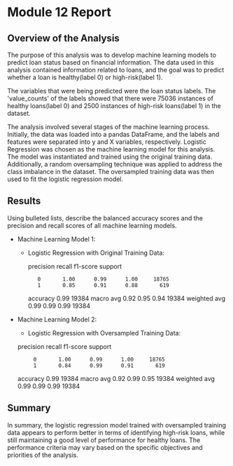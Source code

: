# Module 12 Report 

## Overview of the Analysis

The purpose of this analysis was to develop machine learning models to predict loan status based on financial information. The data used in this analysis contained information related to loans, and the goal was to predict whether a loan is healthy(label 0) or high-risk(label 1).

The variables that were being predicted were the loan status labels. The 'value_counts' of the labels showed that there were 75036 instances of healthy loans(label 0) and 2500 instances of high-risk loans(label 1) in the dataset.

The analysis involved several stages of the machine learning process. Initially, the data was loaded into a pandas DataFrame, and the labels and features were separated into y and X variables, respectively. Logistic Regression was chosen as the machine learning model for this analysis. The model was instantiated and trained using the original training data. Additionally, a random oversampling technique was applied to address the class imbalance in the dataset. The oversampled training data was then used to fit the logistic regression model.

## Results

Using bulleted lists, describe the balanced accuracy scores and the precision and recall scores of all machine learning models.

* Machine Learning Model 1:
  * Logistic Regression with Original Training Data:

    precision    recall  f1-score   support

           0       1.00      0.99      1.00     18765
           1       0.85      0.91      0.88       619

    accuracy                           0.99     19384
   macro avg       0.92      0.95      0.94     19384
weighted avg       0.99      0.99      0.99     19384

* Machine Learning Model 2:
  * Logistic Regression with Oversampled Training Data:

  precision    recall  f1-score   support

           0       1.00      0.99      1.00     18765
           1       0.84      0.99      0.91       619

    accuracy                           0.99     19384
   macro avg       0.92      0.99      0.95     19384
weighted avg       0.99      0.99      0.99     19384

## Summary

In summary, the logistic regression model trained with oversampled training data appears to perform better in terms of identifying high-risk loans, while still maintaining a good level of performance for healthy loans. The performance criteria may vary based on the specific objectives and priorities of the analysis.